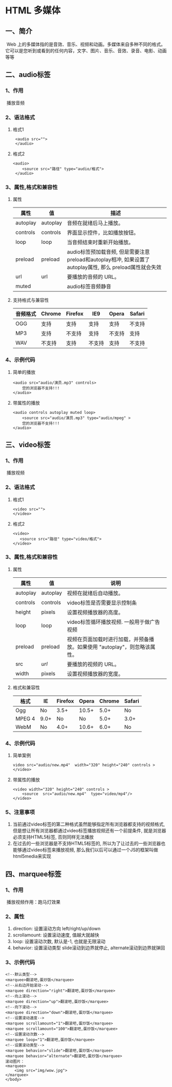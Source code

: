 # HTML 多媒体

## 一、简介

​    Web 上的多媒体指的是音效、音乐、视频和动画。多媒体来自多种不同的格式。它可以是您听到或看到的任何内容，文字、图片、音乐、音效、录音、电影、动画等等

## 二、audio标签

### 1、作用

​    播放音频

### 2、语法格式

1. 格式1

   ```
    <audio src="">
    </audio>
   ```

2. 格式2

   ```
   <audio>
       <source src="路径" type="audio/格式">
    </audio>
   ```

### 3、属性,格式和兼容性

1. 属性

   | 属性 | 值 | 描述 |
   | --- | --- | --- |
   | autoplay | autoplay | 音频在就绪后马上播放。 |
   | controls | controls | 界面显示控件，比如播放按钮。 |
   | loop | loop | 当音频结束时重新开始播放。 |
   | preload | preload | audio标签预加载音频, 但是需要注意preload和autoplay相冲, 如果设置了autoplay属性, 那么 preload属性就会失效 |
   | url | url | 要播放的音频的 URL。 |
   | muted |  | audio标签音频静音 |

2. 支持格式与兼容性

   | **音频格式** | **Chrome** | **Firefox** | **IE9** | **Opera** | **Safari** |
   | --- | --- | --- | --- | --- | --- |
   | OGG | 支持 | 支持 | 支持 | 支持 | 不支持 |
   | MP3 | 支持 | 不支持 | 支持 | 不支持 | 支持 |
   | WAV | 不支持 | 支持 | 不支持 | 支持 | 不支持 |

### 4、示例代码

1. 简单的播放

   ```
   <audio src="audio/演员.mp3" controls>
       您的浏览器不支持!!!
   </audio>
   ```

2. 带属性的播放

   ```
   <audio controls autoplay muted loop>
       <source src="audio/演员.mp3" type="audio/mpeg" >
       您的浏览器不支持!!!
   </audio>
   ```

## 三、video标签

### 1、作用

​    播放视频

### 2、语法格式

1. 格式1

   ```
   <video src="">
   </video>
   ```

2. 格式2

   ```
   <video>
      <source src="路径" type="video/格式">
   </video>
   ```

### 3、属性,格式和兼容性

1. 属性

   | 属性 | 值 | 说明 |
   | --- | --- | --- |
   | autoplay | autoplay | 视频在就绪后自动播放。 |
   | controls | controls | video标签是否需要显示控制条 |
   | height | pixels | 设置视频播放器的高度。 |
   | loop | loop | video标签循环播放视频. 一般用于做广告视频 |
   | preload | preload | 视频在页面加载时进行加载，并预备播放。如果使用 "autoplay"，则忽略该属性。 |
   | src | _url_ | 要播放的视频的 URL。 |
   | width | pixels | 设置视频播放器的宽度。 |

2. 格式和兼容性

   | 格式 | IE | Firefox | Opera | Chrome | Safari |
   | --- | --- | --- | --- | --- | --- |
   | Ogg | No | 3.5+ | 10.5+ | 5.0+ | No |
   | MPEG 4 | 9.0+ | No | No | 5.0+ | 3.0+ |
   | WebM | No | 4.0+ | 10.6+ | 6.0+ | No |

### 4、示例代码

1. 简单案例

   ```
   video src="audio/new.mp4"  width="320" height="240" controls >
   </video>
   ```

2. 带属性的播放

   ```
   <video width="320" height="240" controls >
       <source  src="audio/new.mp4"  type="video/mp4"/>
   </video>
   ```

### 5、注意事项

1. 当前通过video标签的第二种格式虽然能够指定所有浏览器都支持的视频格式, 但是想让所有浏览器都通过video标签播放视频还有一个前提条件, 就是浏览器必须支持HTML5标签, 否则同样无法播放
2. 在过去的一些浏览器是不支持HTML5标签的, 所以为了让过去的一些浏览器也能够通过video标签来播放视频, 那么我们以后可以通过一个JS的框架叫做html5media来实现

## 四、marquee标签

### 1、作用

​    播放视频作用：跑马灯效果

### 2、属性

1. direction: 设置滚动方向 left/right/up/down
2. scrollamount: 设置滚动速度, 值越大就越快
3. loop: 设置滚动次数, 默认是-1, 也就是无限滚动
4. behavior: 设置滚动类型 slide滚动到边界就停止, alternate滚动到边界就弹回

### 3、示例代码

```
<!--默认类型-->
<marquee>翻滚吧,蛋炒饭</marquee>
<!--从右边开始滚动-->
<marquee direction="right">翻滚吧,蛋炒饭</marquee>
<!--向上滚动-->
<marquee direction="up">翻滚吧,蛋炒饭</marquee>
<!--向下滚动-->
<marquee direction="down">翻滚吧,蛋炒饭</marquee>
<!--设置滚动速度-->
<marquee scrollamount="1">翻滚吧,蛋炒饭</marquee>
<marquee scrollamount="100">翻滚吧,蛋炒饭</marquee>
<!--设置滚动次数-->
<marquee loop="1">翻滚吧,蛋炒饭</marquee>
<!--设置滚动类型-->
<marquee behavior="slide">翻滚吧,蛋炒饭</marquee>
<marquee behavior="alternate">翻滚吧,蛋炒饭</marquee>
滚动图片：
<marquee>
    <img src="img/wow.jpg">
</marquee>
</body>
```



